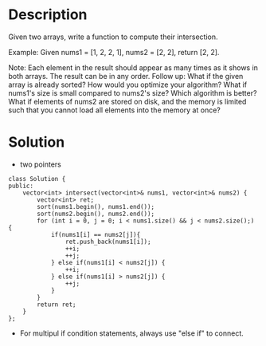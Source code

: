 # Description

Given two arrays, write a function to compute their intersection.

Example:
Given nums1 = [1, 2, 2, 1], nums2 = [2, 2], return [2, 2].

Note:
Each element in the result should appear as many times as it shows in both arrays.
The result can be in any order.
Follow up:
What if the given array is already sorted? How would you optimize your algorithm?
What if nums1's size is small compared to nums2's size? Which algorithm is better?
What if elements of nums2 are stored on disk, and the memory is limited such that you cannot load all elements into the memory at once?

# Solution
- two pointers
```
class Solution {
public:
    vector<int> intersect(vector<int>& nums1, vector<int>& nums2) {
        vector<int> ret;
        sort(nums1.begin(), nums1.end());
        sort(nums2.begin(), nums2.end());
        for (int i = 0, j = 0; i < nums1.size() && j < nums2.size();) {
            if(nums1[i] == nums2[j]){
                ret.push_back(nums1[i]);
                ++i;
                ++j;
            } else if(nums1[i] < nums2[j]) {
                ++i;
            } else if(nums1[i] > nums2[j]) {
                ++j;
            }
        }
        return ret;
    }
};
```
- For multipul if condition statements, always use "else if" to connect.

